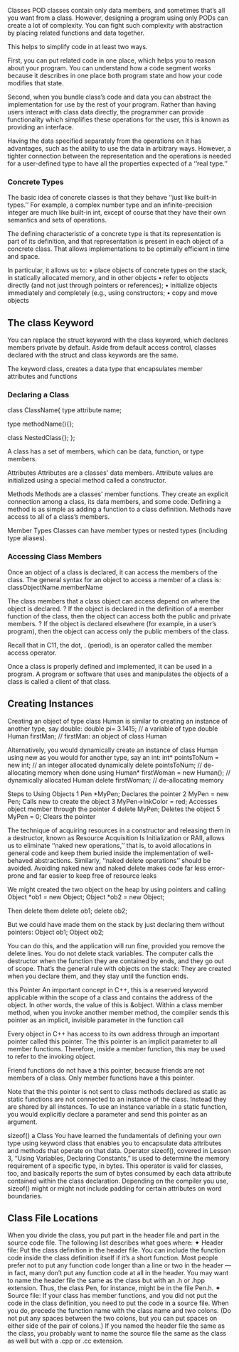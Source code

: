 Classes
POD classes contain only data members, and sometimes that’s all you want from a class. However, designing a program using only PODs can create a lot of complexity. You can fight such complexity with abstraction by placing related functions and data together.

This helps to simplify code in at least two ways.

First, you can put related code in one place, which helps you to reason about your program. You can understand how a code segment works because it describes in one place both program state and how your code modifies that state.

Second, when you bundle class’s code and data you can abstract the implementation for use by the rest of your program. Rather than having users interact with class data directly, the programmer can provide functionality which simplifies these operations for the user, this is known as providing an interface.


Having the data specified separately from the operations on it has advantages, such as the ability to use the data in arbitrary ways. However, a tighter connection between the representation and the operations is needed for a user-defined type to have all the properties expected of a ‘‘real type.’’


### Concrete Types
The basic idea of concrete classes is that they behave ‘‘just like built-in types.’’ For example, a complex number type and an infinite-precision integer are much like built-in int, except of course that they have their own semantics and sets of operations.

The defining characteristic of a concrete type is that its representation is part of its definition, and that representation is present in each object of a concrete class. That allows implementations to be optimally efficient in time and space.

In particular, it allows us to:
• place objects of concrete types on the stack, in statically allocated memory, and in other objects
• refer to objects directly (and not just through pointers or references);
• initialize objects immediately and completely (e.g., using constructors;
• copy and move objects



## The class Keyword
You can replace the struct keyword with the class keyword, which declares members private by default. Aside from default access control, classes declared with the struct and class keywords are the same.

The keyword class, creates a data type that encapsulates member attributes and functions

### Declaring a Class

class ClassName{
  type attribute name;

  type methodName(){};

  class NestedClass{};
};

A class has a set of members, which can be data, function, or type members.

Attributes
Attributes are a classes' data members.
Attribute values are initialized using a special method called a constructor.

Methods
Methods are a classes' member functions. They create an explicit connection among a class, its data members, and some code. Defining a method is as simple as adding a function to a class definition. Methods have access to all of a class’s members.

Member Types
Classes can have member types or nested types (including type aliases).





### Accessing Class Members
Once an object of a class is declared, it can access the members of the class. The general syntax for an object to access a member of a class is:
classObjectName.memberName

The class members that a class object can access depend on where the object is declared.
? If the object is declared in the definition of a member function of the class, then the object can access both the public and private members.
? If the object is declared elsewhere (for example, in a user’s program), then the object can access only the public members of the class.

Recall that in C11, the dot, . (period), is an operator called the member access
operator.




Once a class is properly defined and implemented, it can be used in a program. A program
or software that uses and manipulates the objects of a class is called a client of that class.









## Creating Instances
Creating an object of type class Human is similar to creating an instance of another type, say double:
double pi= 3.1415; // a variable of type double
Human firstMan; // firstMan: an object of class Human

Alternatively, you would dynamically create an instance of class Human using new as you would for another type, say an int:
int* pointsToNum = new int; // an integer allocated dynamically
delete pointsToNum; // de-allocating memory when done using
Human* firstWoman = new Human(); // dynamically allocated Human
delete firstWoman; // de-allocating memory



Steps to Using Objects
1 Pen *MyPen; Declares the pointer
2 MyPen = new Pen; Calls new to create the object
3 MyPen->InkColor = red; Accesses object member through the pointer
4 delete MyPen; Deletes the object
5 MyPen = 0; Clears the pointer


The technique of acquiring resources in a constructor and releasing them in a destructor, known as Resource Acquisition Is Initialization or RAII, allows us to eliminate ‘‘naked new operations,’’ that is, to avoid allocations in general code and keep them buried inside the implementation of well-behaved abstractions. Similarly, ‘‘naked delete operations’’ should be avoided. Avoiding naked new and naked delete makes code far less error-prone and far easier to keep free of resource leaks




We might created the two object on the heap by using pointers and calling
Object *ob1 = new Object;
Object *ob2 = new Object;

Then delete them
delete ob1;
delete ob2;

But we could have made them on the stack by just declaring them without pointers:
Object ob1;
Object ob2;

You can do this, and the application will run fine, provided you remove the delete lines.
You do not delete stack variables. The computer calls the destructor when the function they are contained by ends, and they go out of scope. That’s the general rule with objects on the stack: They are created when you declare them, and they stay until the function ends.








this Pointer
An important concept in C++, this is a reserved keyword applicable within the scope
of a class and contains the address of the object. In other words, the value of this is
&object. Within a class member method, when you invoke another member method, the
compiler sends this pointer as an implicit, invisible parameter in the function call

Every object in C++ has access to its own address through an important pointer called this pointer. The this pointer is an implicit parameter to all member functions. Therefore, inside a member function, this may be used to refer to the invoking object.

Friend functions do not have a this pointer, because friends are not members of a class. Only member functions have a this pointer.

Note that the this pointer is not sent to class methods declared
as static as static functions are not connected to an instance
of the class. Instead they are shared by all instances.
To use an instance variable in a static function, you would explicitly declare a parameter and send this pointer as an argument.








sizeof() a Class
You have learned the fundamentals of defining your own type using keyword class
that enables you to encapsulate data attributes and methods that operate on that data.
Operator sizeof(), covered in Lesson 3, “Using Variables, Declaring Constants,” is
used to determine the memory requirement of a specific type, in bytes. This operator
is valid for classes, too, and basically reports the sum of bytes consumed by each data
attribute contained within the class declaration. Depending on the compiler you use,
sizeof() might or might not include padding for certain attributes on word boundaries.










## Class File Locations
When you divide the class, you put part in the header file and part in the
source code file. The following list describes what goes where:
✦ Header file: Put the class definition in the header file. You can include
the function code inside the class definition itself if it’s a short function.
Most people prefer not to put any function code longer than a line or
two in the header — in fact, many don’t put any function code at all in
the header. You may want to name the header file the same as the class
but with an .h or .hpp extension. Thus, the class Pen, for instance,
might be in the file Pen.h.
✦ Source file: If your class has member functions, and you did not put the
code in the class definition, you need to put the code in a source file.
When you do, precede the function name with the class name and two
colons. (Do not put any spaces between the two colons, but you can put
spaces on either side of the pair of colons.) If you named the header file
the same as the class, you probably want to name the source file the
same as the class as well but with a .cpp or .cc extension.
